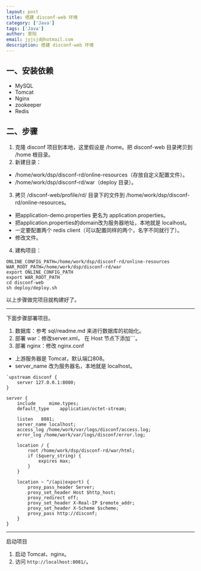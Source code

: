 ```yaml
---
layout: post
title: 搭建 disconf-web 环境
category: ['Java']
tags: ['Java']
author: 景阳
email: jyjsjd@hotmail.com
description: 搭建 disconf-web 环境
---
```


## 一、安装依赖
* MySQL
* Tomcat
* Nginx
* zookeeper
* Redis

## 二、步骤
1. 克隆 disconf 项目到本地，这里假设是 /home。把 disconf-web 目录拷贝到 /home 根目录。
2. 新建目录：
  * /home/work/dsp/disconf-rd/online-resources（存放自定义配置文件）。
  * /home/work/dsp/disconf-rd/war（deploy 目录）。
3. 拷贝 /disconf-web/profile/rd/ 目录下的文件到 /home/work/dsp/disconf-rd/online-resources。
  * 把application-demo.properties 更名为 application.properties。
  * 把application.properties的domain改为服务器地址，本地就是 localhost。
  * 一定要配置两个 redis client（可以配置同样的两个，名字不同就行了）。
  * 修改文件。
4. 建构项目：

  ```shell
  ONLINE_CONFIG_PATH=/home/work/dsp/disconf-rd/online-resources
  WAR_ROOT_PATH=/home/work/dsp/disconf-rd/war
  export ONLINE_CONFIG_PATH
  export WAR_ROOT_PATH
  cd disconf-web
  sh deploy/deploy.sh
  ```

以上步骤做完项目就构建好了。

-----

下面步骤部署项目。
1. 数据库：参考 sql/readme.md 来进行数据库的初始化。
2. 部署 war：修改server.xml， 在 Host 节点下添加`<Context path="" docBase="/home/work/dsp/disconf-rd/war"></Context>``。
3. 部署 nginx：修改 nginx.conf
  * 上游服务器是 Tomcat，默认端口808。
  * server_name 改为服务器名，本地就是 localhost。

  ```
  `upstream disconf {
      server 127.0.0.1:8080;
  }

  server {
      include     mime.types;
      default_type    application/octet-stream;

      listen   8081;
      server_name localhost;
      access_log /home/work/var/logs/disconf/access.log;
      error_log /home/work/var/logs/disconf/error.log;

      location / {
          root /home/work/dsp/disconf-rd/war/html;
          if ($query_string) {
              expires max;
          }
      }

      location ~ ^/(api|export) {
          proxy_pass_header Server;
          proxy_set_header Host $http_host;
          proxy_redirect off;
          proxy_set_header X-Real-IP $remote_addr;
          proxy_set_header X-Scheme $scheme;
          proxy_pass http://disconf;
      }
  }
  ```

-----
启动项目

1. 启动 Tomcat、nginx。
2. 访问 `http://localhost:8081/`。
